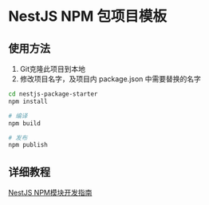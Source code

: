 # NestJS NPM 包项目模板

## 使用方法

1. Git克隆此项目到本地
2. 修改项目名字，及项目内 package.json 中需要替换的名字

```bash
cd nestjs-package-starter
npm install

# 编译
npm build

# 发布
npm publish
```

## 详细教程

[NestJS NPM模块开发指南](https://conflu.seeapp.com/pages/viewpage.action?pageId=20683948)